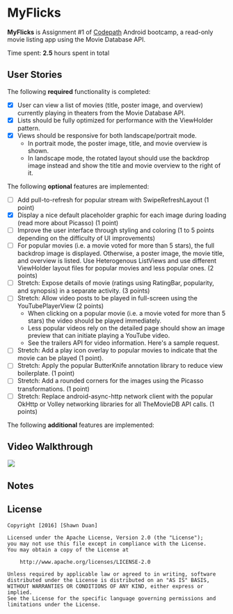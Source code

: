 # MyFlicks

**MyFlicks** is Assignment #1 of [Codepath](http://codepath.com/) Android bootcamp, a read-only movie listing app using the Movie Database API.

Time spent: **2.5** hours spent in total

## User Stories

The following **required** functionality is completed:

* [X] User can view a list of movies (title, poster image, and overview) currently playing in theaters from the Movie Database API.
* [X] Lists should be fully optimized for performance with the ViewHolder pattern.
* [X] Views should be responsive for both landscape/portrait mode.
    * In portrait mode, the poster image, title, and movie overview is shown.
    * In landscape mode, the rotated layout should use the backdrop image instead and show the title and movie overview to the right of it.

The following **optional** features are implemented:

* [ ] Add pull-to-refresh for popular stream with SwipeRefreshLayout (1 point)
* [X] Display a nice default placeholder graphic for each image during loading (read more about Picasso) (1 point)
* [ ] Improve the user interface through styling and coloring (1 to 5 points depending on the difficulty of UI improvements)
* [ ] For popular movies (i.e. a movie voted for more than 5 stars), the full backdrop image is displayed. Otherwise, a poster image, the movie title, and overview is listed. Use Heterogenous ListViews and use different ViewHolder layout files for popular movies and less popular ones. (2 points)
* [ ] Stretch: Expose details of movie (ratings using RatingBar, popularity, and synopsis) in a separate activity. (3 points)
* [ ] Stretch: Allow video posts to be played in full-screen using the YouTubePlayerView (2 points)
    * When clicking on a popular movie (i.e. a movie voted for more than 5 stars) the video should be played immediately.
    * Less popular videos rely on the detailed page should show an image preview that can initiate playing a YouTube video.
    * See the trailers API for video information. Here's a sample request.
* [ ] Stretch: Add a play icon overlay to popular movies to indicate that the movie can be played (1 point).
* [ ] Stretch: Apply the popular ButterKnife annotation library to reduce view boilerplate. (1 point)
* [ ] Stretch: Add a rounded corners for the images using the Picasso transformations. (1 point)
* [ ] Stretch: Replace android-async-http network client with the popular OkHttp or Volley networking libraries for all TheMovieDB API calls. (1 points)

The following **additional** features are implemented:


## Video Walkthrough

<!---Here's a walkthrough of implemented user stories:--->

<div>
    <img src='***' style='border: #f1f1f1 solid 1px'/>
</div>

## Notes

<!---Describe any challenges encountered while building the app.--->

## License

    Copyright [2016] [Shawn Duan]

    Licensed under the Apache License, Version 2.0 (the "License");
    you may not use this file except in compliance with the License.
    You may obtain a copy of the License at

        http://www.apache.org/licenses/LICENSE-2.0

    Unless required by applicable law or agreed to in writing, software
    distributed under the License is distributed on an "AS IS" BASIS,
    WITHOUT WARRANTIES OR CONDITIONS OF ANY KIND, either express or implied.
    See the License for the specific language governing permissions and
    limitations under the License.